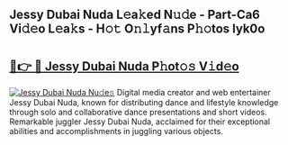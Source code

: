 ## Jessy Dubai Nuda L𝚎a𝚔ed N𝚞𝚍e - Part-Ca6 Vi𝚍𝚎o L𝚎a𝚔s - H𝚘𝚝 O𝚗𝚕yf𝚊ns P𝚑𝚘tos lyk0o

# <h2><a href="http://kf5ub3p.oniu.top/?m=Jessy+Dubai+Nuda">🔗👉 🔴 Jessy Dubai Nuda P𝚑ot𝚘𝚜 V𝚒d𝚎o</a></h2>

[![Jessy Dubai Nuda Nu𝚍e𝚜](https://i.imgur.com/0qMVB7G.gif)](http://kf5ub3p.oniu.top/?m=Jessy+Dubai+Nuda)
Digital media creator and web entertainer Jessy Dubai Nuda, known for distributing dance and lifestyle knowledge through solo and collaborative dance presentations and short videos. Remarkable juggler Jessy Dubai Nuda, acclaimed for their exceptional abilities and accomplishments in juggling various objects.  
